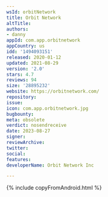 ```yaml
---
wsId: orbitNetwork
title: Orbit Network
altTitle: 
authors:
- danny
appId: com.app.orbitnetwork
appCountry: us
idd: '1494093151'
released: 2020-01-12
updated: 2021-08-29
version: '2.0'
stars: 4.7
reviews: 94
size: '28895232'
website: https://orbitnetwork.com/
repository: 
issue: 
icon: com.app.orbitnetwork.jpg
bugbounty: 
meta: obsolete
verdict: nosendreceive
date: 2023-08-27
signer: 
reviewArchive: 
twitter: 
social: 
features: 
developerName: Orbit Network Inc

---
```


{% include copyFromAndroid.html %}
